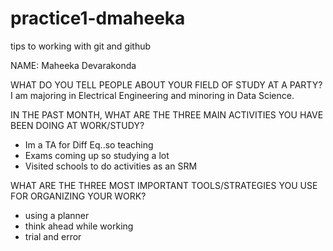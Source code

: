 # practice1-dmaheeka
tips to working with git and github

NAME: Maheeka Devarakonda

WHAT DO YOU TELL PEOPLE ABOUT YOUR FIELD OF STUDY AT A PARTY?
I am majoring in Electrical Engineering and minoring in Data Science.

IN THE PAST MONTH, WHAT ARE THE THREE MAIN ACTIVITIES YOU HAVE BEEN DOING AT WORK/STUDY?
- Im a TA for Diff Eq..so teaching
- Exams coming up so studying a lot
- Visited schools to do activities as an SRM

WHAT ARE THE THREE MOST IMPORTANT TOOLS/STRATEGIES YOU USE FOR ORGANIZING YOUR WORK?
- using a planner
- think ahead while working
- trial and error
